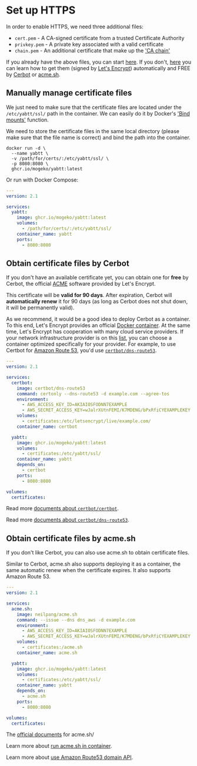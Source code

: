 # Set up HTTPS

In order to enable HTTPS, we need three additional files:

- `cert.pem` - A CA-signed certificate from a trusted Certificate Authority
- `privkey.pem` - A private key associated with a valid certificate
- `chain.pem` - An additional certificate that make up the ['CA chain'](https://en.wikipedia.org/wiki/Chain_of_trust)

If you already have the above files, you can start [here](#manually-manage-certificate-files). If you don't, [here](#obtain-certificate-files-by-cerbot) you can learn how to get them (signed by [Let's Encrypt](https://letsencrypt.org)) automatically and FREE by [Cerbot](https://certbot.eff.org) or [acme.sh](https://github.com/acmesh-official/acme.sh).

## Manually manage certificate files

We just need to make sure that the certificate files are located under the `/etc/yabtt/ssl/` path in the container. We can easily do it by Docker's ['Bind mounts'](https://docs.docker.com/storage/bind-mounts) function.

We need to store the certificate files in the same local directory (please make sure that the file name is correct) and bind the path into the container.

```shell
docker run -d \
  --name yabtt \
  -v /path/for/certs/:/etc/yabtt/ssl/ \
  -p 8080:8080 \
  ghcr.io/mogeko/yabtt:latest
```

Or run with Docker Compose:

```yml
---
version: 2.1

services:
  yabtt:
    image: ghcr.io/mogeko/yabtt:latest
    volumes:
      - /path/for/certs/:/etc/yabtt/ssl/
    container_name: yabtt
    ports:
      - 8080:8080
```

## Obtain certificate files by Cerbot

If you don't have an available certificate yet, you can obtain one for **free** by Cerbot, the official [ACME](https://datatracker.ietf.org/doc/html/rfc8555) software provided by Let's Encrypt.

This certificate will be **valid for 90 days**. After expiration, Cerbot will **automatically renew** it for 90 days (as long as Cerbot does not shut down, it will be permanently valid).

As we recommend, it would be a good idea to deploy Cerbot as a container. To this end, Let's Encrypt provides an official [Docker container](https://hub.docker.com/r/certbot/certbot). At the same time, Let's Encrypt has cooperation with many cloud service providers. If your network infrastructure provider is on this [list](https://hub.docker.com/u/certbot), you can choose a container optimized specifically for your provider. For example, to use Certbot for [Amazon Route 53](https://aws.amazon.com/route53), you'd use [`certbot/dns-route53`](https://hub.docker.com/r/certbot/dns-route53).

```yml
---
version: 2.1

services:
  certbot:
    image: certbot/dns-route53
    command: certonly --dns-route53 -d example.com --agree-tos
    environment:
      - AWS_ACCESS_KEY_ID=AKIAIOSFODNN7EXAMPLE
      - AWS_SECRET_ACCESS_KEY=wJalrXUtnFEMI/K7MDENG/bPxRfiCYEXAMPLEKEY
    volumes:
      - certificates:/etc/letsencrypt/live/example.com/
    container_name: certbot

  yabtt:
    image: ghcr.io/mogeko/yabtt:latest
    volumes:
      - certificates:/etc/yabtt/ssl/
    container_name: yabtt
    depends_on:
      - certbot
    ports:
      - 8080:8080

volumes:
  certificates:
```

Read more [documents about `certbot/certbot`](https://eff-certbot.readthedocs.io/en/stable/install.html#alternative-1-docker).

Read more [documents about `certbot/dns-route53`](https://certbot-dns-route53.readthedocs.io/en/stable).

## Obtain certificate files by acme.sh

If you don't like Cerbot, you can also use acme.sh to obtain certificate files.

Similar to Cerbot, acme.sh also supports deploying it as a container, the same automatic renew when the certificate expires. It also supports Amazon Route 53.

```yml
---
version: 2.1

services:
  acme.sh:
    image: neilpang/acme.sh
    command: --issue --dns dns_aws -d example.com
    environment:
      - AWS_ACCESS_KEY_ID=AKIAIOSFODNN7EXAMPLE
      - AWS_SECRET_ACCESS_KEY=wJalrXUtnFEMI/K7MDENG/bPxRfiCYEXAMPLEKEY
    volumes:
      - certificates:/acme.sh
    container_name: acme.sh

  yabtt:
    image: ghcr.io/mogeko/yabtt:latest
    volumes:
      - certificates:/etc/yabtt/ssl/
    container_name: yabtt
    depends_on:
      - acme.sh
    ports:
      - 8080:8080

volumes:
  certificates:
```

The [official documents](https://github.com/acmesh-official/acme.sh/wiki) for acme.sh/

Learn more about [run acme.sh in container](https://github.com/acmesh-official/acme.sh/wiki/Run-acme.sh-in-docker).

Learn more about [use Amazon Route53 domain API](https://github.com/acmesh-official/acme.sh/wiki/dnsapi#10-use-amazon-route53-domain-api).
